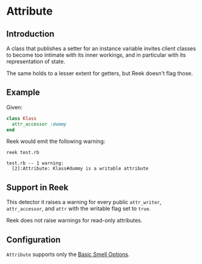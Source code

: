 # Attribute

## Introduction

A class that publishes a setter for an instance variable invites
client classes to become too intimate with its inner workings, and in
particular with its representation of state.

The same holds to a lesser extent for getters, but Reek doesn't flag those.

## Example

Given:

```Ruby
class Klass
  attr_accessor :dummy
end
```

Reek would emit the following warning:

```
reek test.rb

test.rb -- 1 warning:
  [2]:Attribute: Klass#dummy is a writable attribute
```

## Support in Reek

This detector it raises a warning for every public `attr_writer`,
`attr_accessor`, and `attr` with the writable flag set to `true`.

Reek does not raise warnings for read-only attributes.

## Configuration

`Attribute` supports only the [Basic Smell Options](Basic-Smell-Options.md).
